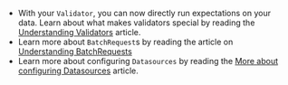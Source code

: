 - With your `Validator`, you can now directly run expectations on your data. Learn about what makes validators special by reading the [Understanding Validators](../../../reference/understanding_validators) article.
- Learn more about `BatchRequest`s by reading the article on [Understanding BatchRequests](../../reference/understanding_batch_requests.md)
- Learn more about configuring `Datasources` by reading the [More about configuring Datasources](/docs/reference/more_about_configuring_datasources) article.

